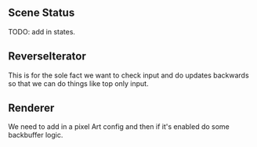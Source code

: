 ## Scene Status
TODO: add in states.

## ReverseIterator
This is for the sole fact we want to check input and do updates backwards so that we can do
things like top only input.

## Renderer
We need to add in a pixel Art config and then if it's enabled do some backbuffer logic.
